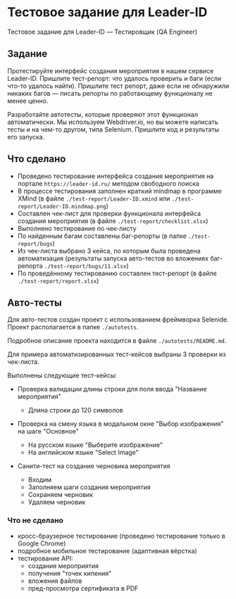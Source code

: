 # Тестовое задание для Leader-ID

Тестовое задание для Leader-ID — Тестировщик (QA Engineer)

## Задание

Протестируйте интерфейс создания мероприятия в нашем сервисе Leader-ID. Пришлите тест-репорт: что удалось проверить 
и баги (если что-то удалось найти). Пришлите тест репорт, даже если не обнаружили никаких багов — писать репорты по 
работающему функционалу не менее ценно.

Разработайте автотесты, которые проверяют этот функционал автоматически. Мы используем Webdriver.io, но вы можете
написать тесты и на чем-то другом, типа Selenium. Пришлите код и результаты его запуска. 


## Что сделано

 - Проведено тестирование интерфейса создания мероприятия на портале `https://leader-id.ru/` методом свободного поиска
 - В процессе тестирования заполнен краткий mindmap в программе XMind
   (в файле `./test-report/Leader-ID.xmind` или `./test-report/Leader-ID.mindmap.png`)
 - Составлен чек-лист для проверки функционала интерфейса создания мероприятия (в файле `./test-report/checklist.xlsx`)
 - Выполнено тестирование по чек-листу
 - По найденным багам составлены баг-репорты (в папке `./test-report/bugs`)
 - Из чек-листа выбрано 3 кейса, по которым была проведена автоматизация
   (результаты запуска авто-тестов во вложениях баг-репорта `./test-report/bugs/11.xlsx`)
 - По проведённому тестированию составлен тест-репорт (в файле `./test-report/report.xlsx`)

## Авто-тесты

Для авто-тестов создан проект с использованием фреймворка Selenide. Проект располагается в папке `./autotests`.

Подробное описание проекта находится в файле `./autotests/README.md`.

Для примера автоматизированных тест-кейсов выбраны 3 проверки из чек-листа.

Выполнены следующие тест-кейсы: 

- Проверка валидации длины строки для поля ввода "Название мероприятия"
    - Длина строки до 120 символов

- Проверка на смену языка в модальном окне "Выбор изображения" на шаге "Основное"
    - На русском языке "Выберите изображение"
    - На английском языке "Select Image"

- Санити-тест на создание черновика мероприятия
    - Входим
    - Заполняем шаги создания мероприятия
    - Сохраняем черновик
    - Удаляем черновик

### Что не сделано

 - кросс-браузерное тестирование (проведено тестирование только в Google Chrome)
 - подробное мобильное тестирование (адаптивная вёрстка)
 - тестирование API:
    - создания мероприятия
    - получения "точек кипения"
    - вложения файлов
    - пред-просмотра сертификата в PDF
